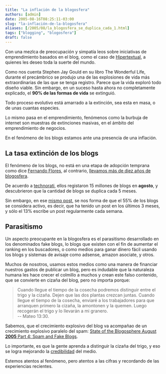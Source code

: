 ```yaml
---
title: "La inflación de la blogosfera"
authors: [admin]
date: 2005-08-16T08:25:11-03:00
slug: "la-inflación-de-la-blogosfera"
aliases: [/2005/08/la_blogosfera_se_duplica_cada_1.html]
tags: ["blogging", "blogosfera"]
draft: false
---
```


Con una mezlca de preocupación y simpatía leos sobre iniciativas de
emprendimiento basados en el blog, como el caso de
[Hipertextual](http://hipertextual.com/), a quienes les deseo toda la
suerte del mundo.

Como nos cuenta Stephen Jay Gould en su libro The Wonderful Life,
durante el precámbrico se produjo una de las explosiones de vida más
extraordinarias de las que se tenga registro. Parece que la vida exploró
todo diseño viable. Sin embargo, en un suceso hasta ahora no
completamente explicado, el **90% de las formas de vida** se extinguió.

Todo proceso evolutivo está amarrado a la extinción, sea esta en masa, o
de unas cuantas especies.

Lo mismo pasa en el emprendimiento, fenómenos como la burbuja de
internet son muestras de extinciones masivas, en el ámbito del
emprendimiento de negocios.

En el fenómeno de los blogs estamos ante una presencia de una inflación.

## La tasa extinción de los blogs 

El fenómeno de los blogs, no está en una etapa de adopción temprana como
dice [Fernando Flores](http://www.fernandoflores.cl/), al contrario,
[llevamos más de diez años de
blogosfera](http://en.wikipedia.org/wiki/Blogs).

De acuerdo a
[technorati](http://www.technorati.com/weblog/2005/08/34.html), ellos
registaron 15 millones de blogs en **agosto**, y descubrieron que la
cantidad de blogs se duplica cada 5 meses.

Sin embargo, en ese [mismo
post](http://www.technorati.com/weblog/2005/08/34.html), se nos forma de
que el 55% de los blogs se considera activo, es decir, que ha tenido un
post en los últimos 3 meses, y sólo el 13% escribe un post regularmente
cada semana.

## Parasitismo

Un aspecto preocupante en la blogosfera es el parasitismo desarrollado
en los denominados fake blogs, lo blogs que existen con el fin de
aumentar el ranking en los buscadores, o como medios para ganar dinero
fácil usando los blogs y sistemas de avisaje como adsense, amazon
asociate, y otros.

Muchos de nosotros, usamos estos medios como una manera de financiar
nuestros gastos de publicar un blog, pero es indudable que la naturaleza
humana les hace crecer el colmillo a muchos y crean este falso
contenido, que se convierte en cizaña del blog, pero no importa porque:

> Cuando llegue el tiempo de la cosecha podremos distinguir entre el
> trigo y la cizaña. Dejen que las dos plantas crezcan juntas. Cuando
> llegue el tiempo de la cosecha, enviaré a los trabajadores para que
> arranquen primero la cizaña, la amontonen y la quemen. Luego recogerán
> el trigo y lo llevarán a mi granero.\
> -- Mateo 13:30.

Sabemos, que el crecimiento explosivo del blog va acompañao de un
crecimiento explosivo paralelo del spam: [State of the Blogosphere
August **2005** Part 4: Spam and Fake Blogs](http://www.technorati.com/weblog/2005/08/38.html).

Lo importante, es que la gente aprenda a distinguir la cizaña del trigo,
y eso se logra mejorando la
[credibilidad](/blog/2005/08/credibilidad_en.html)
del medio.

Estemos atentos al fenómeno, pero atentos a las cifras y recordando de
las experiencias recientes.
